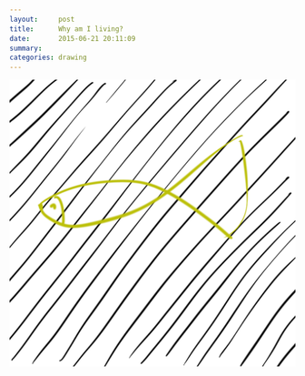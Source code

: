 ```yaml
---
layout:     post
title:      Why am I living?
date:       2015-06-21 20:11:09
summary:    
categories: drawing
---
```

![Why am I living?](/images/_diary/Why-am-I-living.png "That I have no idea of.")
